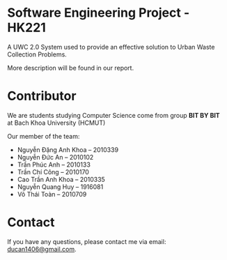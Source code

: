 # Software Engineering Project - HK221

A UWC 2.0 System used to provide an effective solution to Urban Waste Collection Problems. 

More description will be found in our report.

# Contributor
We are students studying Computer Science come from group **BIT BY BIT** at Bach Khoa University (HCMUT)

Our member of the team:
* Nguyễn Đặng Anh Khoa – 2010339
* Nguyễn Đức An – 2010102
* Trần Phúc Anh – 2010133
* Trần Chí Công – 2010170
* Cao Trần Anh Khoa – 2010335
* Nguyễn Quang Huy – 1916081
* Võ Thái Toàn – 2010709

# Contact
If you have any questions, please contact me via email: ducan1406@gmail.com.
